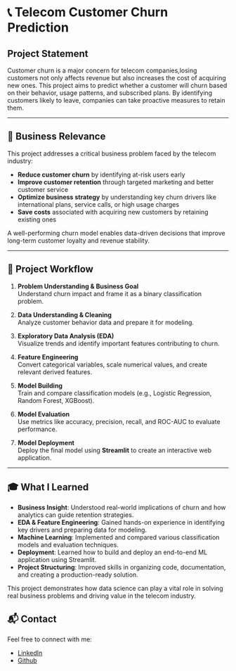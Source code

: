 # 📞 Telecom Customer Churn Prediction 

## Project Statement

Customer churn is a major concern for telecom companies,losing customers not only affects revenue but also increases the cost of acquiring new ones. This project aims to predict whether a customer will churn based on their behavior, usage patterns, and subscribed plans. By identifying customers likely to leave, companies can take proactive measures to retain them.

---

## 💼 Business Relevance

This project addresses a critical business problem faced by the telecom industry:

- **Reduce customer churn** by identifying at-risk users early
- **Improve customer retention** through targeted marketing and better customer service
- **Optimize business strategy** by understanding key churn drivers like international plans, service calls, or high usage charges
- **Save costs** associated with acquiring new customers by retaining existing ones

A well-performing churn model enables data-driven decisions that improve long-term customer loyalty and revenue stability.

---

## 🔄 Project Workflow

1. **Problem Understanding & Business Goal**  
   Understand churn impact and frame it as a binary classification problem.

2. **Data Understanding & Cleaning**  
   Analyze customer behavior data and prepare it for modeling.

3. **Exploratory Data Analysis (EDA)**  
   Visualize trends and identify important features contributing to churn.

4. **Feature Engineering**  
   Convert categorical variables, scale numerical values, and create relevant derived features.

5. **Model Building**  
   Train and compare classification models (e.g., Logistic Regression, Random Forest, XGBoost).

6. **Model Evaluation**  
   Use metrics like accuracy, precision, recall, and ROC-AUC to evaluate performance.

7. **Model Deployment**  
   Deploy the final model using **Streamlit** to create an interactive web application.

---

## 🎓 What I Learned

- **Business Insight**: Understood real-world implications of churn and how analytics can guide retention strategies.
- **EDA & Feature Engineering**: Gained hands-on experience in identifying key drivers and preparing data for modeling.
- **Machine Learning**: Implemented and compared various classification models and evaluation techniques.
- **Deployment**: Learned how to build and deploy an end-to-end ML application using Streamlit.
- **Project Structuring**: Improved skills in organizing code, documentation, and creating a production-ready solution.


This project demonstrates how data science can play a vital role in solving real business problems and driving value in the telecom industry.


## 📬 Contact
Feel free to connect with me:
- [LinkedIn](https://linkedin.com/in/nagashree-hegde)
- [Github](https://github.com/NagashreeHegde)

